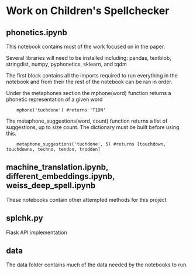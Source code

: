 # Work on Children's Spellchecker

## phonetics.ipynb
This notebook contains most of the work focused on in the paper.

Several libraries will need to be installed including: pandas, textblob, stringdist, numpy, pyphonetics, sklearn, and tqdm

The first block contains all the imports required to run everything in the notebook and from their the rest of the notebook can be ran in order.

Under the metaphones section the mphone(word) function returns a phonetic representation of a given word
```
    mphone('tuchdone') #returns 'T1DN'
```
The metaphone_suggestions(word, count) function returns a list of suggestions, up to size count. The dictionary must be built before using this.
```
    metaphone_suggestions('tuchdone', 5) #returns [touchdown, touchdowns, techno, tendon, trodden]
```
## machine_translation.ipynb, different_embeddings.ipynb, weiss_deep_spell.ipynb
These notebooks contain other attempted methods for this project

## splchk.py
Flask API implementation

## data
The data folder contains much of the data needed by the notebooks to run. 
